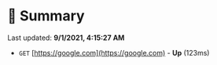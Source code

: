 # 📖 Summary
Last updated: **9/1/2021, 4:15:27 AM**

- `GET` [https://google.com](https://google.com) - **Up** (123ms)
